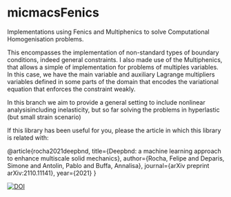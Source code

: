 # micmacsFenics
Implementations using Fenics and Multiphenics to solve Computational Homogenisation problems. 

This encompasses the implementation of non-standard types of boundary conditions, indeed general constraints. I also made use of the Multiphenics, that allows a simple of implementation for problems of multiples variables. In this case, we have the main variable and auxiliary Lagrange multipliers variables defined in some parts of the domain that encodes the variational equation that enforces the constraint weakly. 

In this branch we aim to provide a general setting to include nonlinear analysisincluding inelasticity, but so far solving the problems in hyperlastic (but small strain scenario)
 
If this library has been useful for you, please the article in which this library is related with:

@article{rocha2021deepbnd,
  title={Deepbnd: a machine learning approach to enhance multiscale solid mechanics},
  author={Rocha, Felipe and Deparis, Simone and Antolin, Pablo and Buffa, Annalisa},
  journal={arXiv preprint arXiv:2110.11141},
  year={2021}
}

[![DOI](https://zenodo.org/badge/341954015.svg)](https://zenodo.org/badge/latestdoi/341954015)
